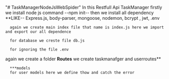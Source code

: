 "# TaskManagerNodeJsWebSpider" 
 In this Restfull Api TaskManager  firstly we install node js command --npm init--
 then we install all dependency 
      **LIKE-- Express.js, body-parser, mongoose, nodemon, bcrypt , jwt, .env

      again we create main index file that name is index.js here we import and export our all dependence

      for database we creste file db.js

      for ignoring the file .env

  again we create a folder
     **Routes**
         we create taskmanafger and userroutes**

      ***models 
      for user models here we define thow and catch the error
      
             